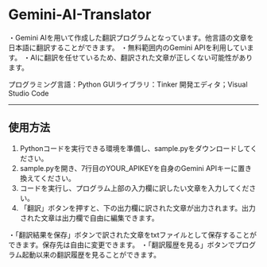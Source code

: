 # Gemini-AI-Translator
・Gemini AIを用いて作成した翻訳プログラムとなっています。他言語の文章を日本語に翻訳することができます。
・無料範囲内のGemini APIを利用しています。
・AIに翻訳を任せているため、翻訳された文章が正しくない可能性があります。

プログラミング言語：Python
GUIライブラリ：Tinker
開発エディタ；Visual Studio Code

--------------------------------------------------------------------------------------------------------------
## 使用方法
1. Pythonコードを実行できる環境を準備し、sample.pyをダウンロードしてください。
2. sample.pyを開き、7行目のYOUR_APIKEYを自身のGemini APIキーに置き換えてください。
3. コードを実行し、プログラム上部の入力欄に訳したい文章を入力してください。
4. 「翻訳」ボタンを押すと、下の出力欄に訳された文章が出力されます。出力された文章は出力欄で自由に編集できます。

・「翻訳結果を保存」ボタンで訳された文章をtxtファイルとして保存することができます。保存先は自由に変更できます。
・「翻訳履歴を見る」ボタンでプログラム起動以来の翻訳履歴を見ることができます。
